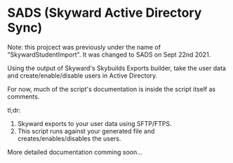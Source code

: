 # SADS (Skyward Active Directory Sync)

Note: this projcect was previously under the name of "SkywardStudentImport". It was changed to SADS on Sept 22nd 2021.

Using the output of Skyward's Skybuilds Exports builder, take the user data and create/enable/disable users in 
Active Directory.

For now, much of the script's documentation is inside the script itself as comments.

tl;dr:
1. Skyward exports to your user data using SFTP/FTPS.
2. This script runs against your generated file and creates/enables/disables the users.

More detailed documentation comming soon...
